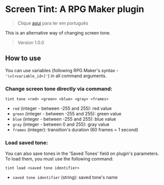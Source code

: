 # Screen Tint: A RPG Maker plugin
> Clique [aqui](https://github.com/caiofov/ScreenTint-RPGMaker-Plugin/docs/README_pt.md) para ler em português

This is an alternative way of changing screen tone.

> Version 1.0.0

## How to use
You can use variables (following RPG Maker's syntax - `'\v[<variable_id>]'`) in all command arguments.

###  Change screen tone directly via command:

```tint tone <red> <green> <blue> <gray> <frames>```

- `red` (integer - between -255 and 255): red value
- `green` (integer - between -255 and 255): green value
- `blue` (integer - between -255 and 255): blue value
- `gray` (integer - between 0 and 255): gray value
- `frames` (integer): transition's duration (60 frames = 1 second)


###  Load saved tone:
You can also save tones in the 'Saved Tones' field on plugin's parameters. 
To load them, you must use the following command:

``` tint load <saved tone identifier> ```

 - `saved tone identifier` (string): saved tone's name
